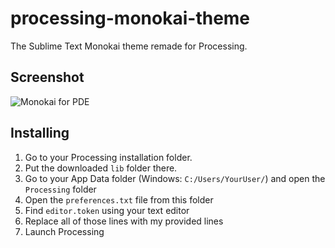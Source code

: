 # processing-monokai-theme

The Sublime Text Monokai theme remade for Processing.

## Screenshot

![Monokai for PDE](https://raw.githubusercontent.com/liquid600pgm/processing-monokai-theme/master/theme/screenshot.png)

## Installing

1. Go to your Processing installation folder.
2. Put the downloaded `lib` folder there.
3. Go to your App Data folder (Windows: `C:/Users/YourUser/`) and open the `Processing` folder
4. Open the `preferences.txt` file from this folder
5. Find `editor.token` using your text editor
6. Replace all of those lines with my provided lines
7. Launch Processing
